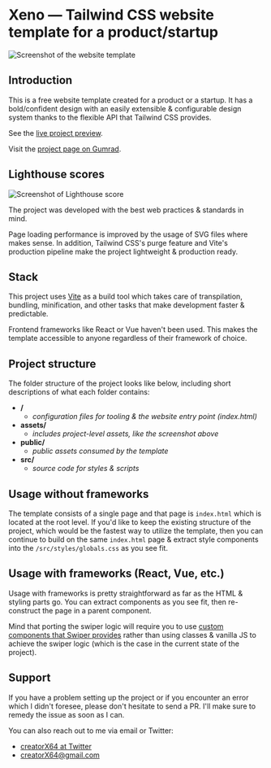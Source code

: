 # Xeno — Tailwind CSS website template for a product/startup

![Screenshot of the website template](/assets/screen.jpg)

## Introduction

This is a free website template created for a product or a startup. It has a bold/confident design with an easily extensible & configurable design system thanks to the flexible API that Tailwind CSS provides.

See the [live project preview](https://hungry-einstein-624473.netlify.app/).

Visit the [project page on Gumrad](https://creatorx64.gumroad.com/l/xeno-template).

## Lighthouse scores

![Screenshot of Lighthouse score](/assets/benchmark.jpg)

The project was developed with the best web practices & standards in mind.

Page loading performance is improved by the usage of SVG files where makes sense. In addition, Tailwind CSS's purge feature and Vite's production pipeline make the project lightweight & production ready.

## Stack

This project uses [Vite](https://vitejs.dev/) as a build tool which takes care of transpilation, bundling, minification, and other tasks that make development faster & predictable.

Frontend frameworks like React or Vue haven't been used. This makes the template accessible to anyone regardless of their framework of choice.

## Project structure

The folder structure of the project looks like below, including short descriptions of what each folder contains:

- **/**
  - _configuration files for tooling & the website entry point (index.html)_
- **assets/**
  - _includes project-level assets, like the screenshot above_
- **public/**
  - _public assets consumed by the template_
- **src/**
  - _source code for styles & scripts_

## Usage without frameworks

The template consists of a single page and that page is `index.html` which is located at the root level. If you'd like to keep the existing structure of the project, which would be the fastest way to utilize the template, then you can continue to build on the same `index.html` page & extract style components into the `/src/styles/globals.css` as you see fit.

## Usage with frameworks (React, Vue, etc.)

Usage with frameworks is pretty straightforward as far as the HTML & styling parts go. You can extract components as you see fit, then re-construct the page in a parent component.

Mind that porting the swiper logic will require you to use [custom components that Swiper provides](https://swiperjs.com/react) rather than using classes & vanilla JS to achieve the swiper logic (which is the case in the current state of the project).

## Support

If you have a problem setting up the project or if you encounter an error which I didn't foresee, please don't hesitate to send a PR. I'll make sure to remedy the issue as soon as I can.

You can also reach out to me via email or Twitter:

- [creatorX64 at Twitter](https://twitter.com/creatorX64)
- <creatorX64@gmail.com>
